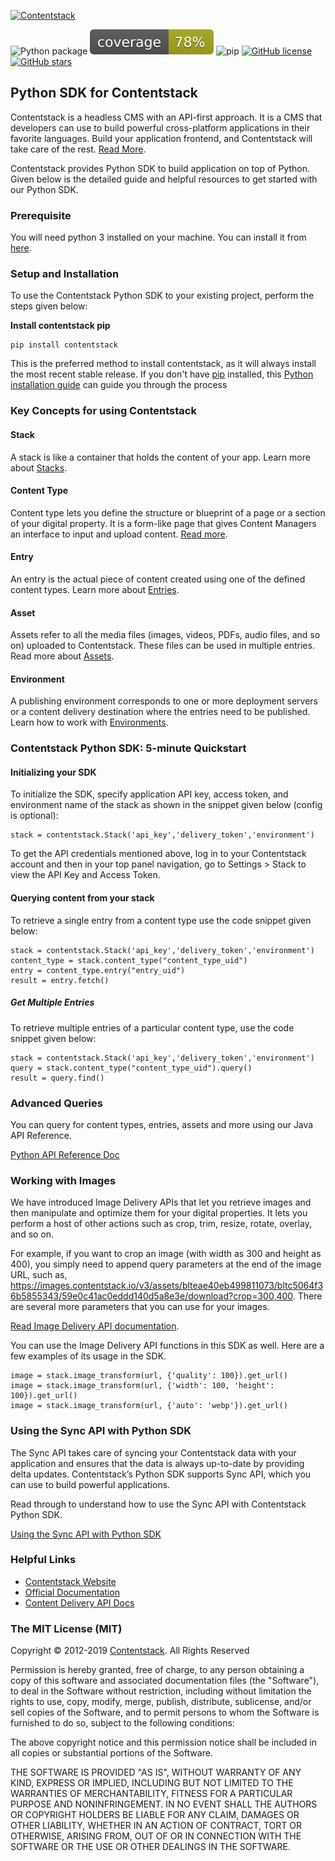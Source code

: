 [![Contentstack](https://www.contentstack.com/docs/static/images/contentstack.png)](https://www.contentstack.com/)

![Python package](https://github.com/contentstack/contentstack-python/workflows/Python%20package/badge.svg?branch=1.0.0) ![Coverage](https://raw.githubusercontent.com/contentstack/contentstack-python/c13bfddf10391924ed2323fdacf1e8914c7c857c/coverage.svg) ![pip](https://img.shields.io/badge/pip-1.0.0-blue?style=plastic) [![GitHub license](https://img.shields.io/github/license/contentstack/contentstack-python?style=plastic)](https://github.com/contentstack/contentstack-python/blob/master/LICENSE) [![GitHub stars](https://img.shields.io/github/stars/contentstack/contentstack-python?style=plastic)](https://github.com/contentstack/contentstack-python/stargazers)


## Python SDK for Contentstack

Contentstack is a headless CMS with an API-first approach. It is a CMS that developers can use to build powerful cross-platform applications in their favorite languages. Build your application frontend, and Contentstack will take care of the rest. [Read More](https://www.contentstack.com/).

Contentstack provides Python SDK to build application on top of Python. Given below is the detailed guide and helpful resources to get started with our Python SDK.

### Prerequisite

You will need python 3 installed on your machine. You can install it from [here](https://www.python.org/ftp/python/3.7.4/python-3.7.4-macosx10.9.pkg).

### Setup and Installation

To use the Contentstack Python SDK to your existing project, perform the steps given below:

**Install contentstack pip**

```
pip install contentstack
```
This is the preferred method to install contentstack, as it will always install the most recent stable release. If you don't have [pip](https://pip.pypa.io/) installed, this [Python installation guide](http://docs.python-guide.org/en/latest/starting/installation/) can guide you through the process


### Key Concepts for using Contentstack

#### Stack

A stack is like a container that holds the content of your app. Learn more about [Stacks](https://www.contentstack.com/docs/developers/set-up-stack).

#### Content Type

Content type lets you define the structure or blueprint of a page or a section of your digital property. It is a form-like page that gives Content Managers an interface to input and upload content. [Read more](https://www.contentstack.com/docs/developers/create-content-types).

#### Entry

An entry is the actual piece of content created using one of the defined content types. Learn more about [Entries](https://www.contentstack.com/docs/content-managers/work-with-entries).

#### Asset

Assets refer to all the media files (images, videos, PDFs, audio files, and so on) uploaded to Contentstack. These files can be used in multiple entries. Read more about [Assets](https://www.contentstack.com/docs/content-managers/work-with-assets).

#### Environment

A publishing environment corresponds to one or more deployment servers or a content delivery destination where the entries need to be published. Learn how to work with [Environments](https://www.contentstack.com/docs/developers/set-up-environments).



### Contentstack Python SDK: 5-minute Quickstart

#### Initializing your SDK

To initialize the SDK, specify application  API key, access token, and environment name of the stack as shown in the snippet given below (config is optional):

    stack = contentstack.Stack('api_key','delivery_token','environment')


To get the API credentials mentioned above, log in to your Contentstack account and then in your top panel navigation, go to Settings &gt; Stack to view the API Key and Access Token.



#### Querying content from your stack

To retrieve a single entry from a content type use the code snippet given below:

	stack = contentstack.Stack('api_key','delivery_token','environment')
	content_type = stack.content_type("content_type_uid")
	entry = content_type.entry("entry_uid")
	result = entry.fetch()

##### Get Multiple Entries

To retrieve multiple entries of a particular content type, use the code snippet given below:

	stack = contentstack.Stack('api_key','delivery_token','environment')
	query = stack.content_type("content_type_uid").query()
	result = query.find()


### Advanced Queries

You can query for content types, entries, assets and more using our Java API Reference.

[Python API Reference Doc](https://www.contentstack.com/docs/platforms/python/api-reference/)

### Working with Images

We have introduced Image Delivery APIs that let you retrieve images and then manipulate and optimize them for your digital properties. It lets you perform a host of other actions such as crop, trim, resize, rotate, overlay, and so on.

For example, if you want to crop an image (with width as 300 and height as 400), you simply need to append query parameters at the end of the image URL, such as, https://images.contentstack.io/v3/assets/blteae40eb499811073/bltc5064f36b5855343/59e0c41ac0eddd140d5a8e3e/download?crop=300,400. There are several more parameters that you can use for your images.

[Read Image Delivery API documentation](https://www.contentstack.com/docs/platforms/python/api-reference/).

You can use the Image Delivery API functions in this SDK as well. Here are a few examples of its usage in the SDK.

	image = stack.image_transform(url, {'quality': 100}).get_url()
	image = stack.image_transform(url, {'width': 100, 'height': 100}).get_url()
	image = stack.image_transform(url, {'auto': 'webp'}).get_url()

### Using the Sync API with Python SDK

The Sync API takes care of syncing your Contentstack data with your application and ensures that the data is always up-to-date by providing delta updates. Contentstack’s Python SDK supports Sync API, which you can use to build powerful applications.

Read through to understand how to use the Sync API with Contentstack Python SDK.

[Using the Sync API with Python SDK](https://www.contentstack.com/docs/developers/python/using-the-sync-api-with-python-sdk)

### Helpful Links

- [Contentstack Website](https://www.contentstack.com)
- [Official Documentation](https://contentstack.com/docs)
- [Content Delivery API Docs](https://www.contentstack.com/docs/developers/apis/content-delivery-api/)

### The MIT License (MIT)

Copyright © 2012-2019 [Contentstack](https://www.contentstack.com/). All Rights Reserved

Permission is hereby granted, free of charge, to any person obtaining a copy of this software and associated documentation files (the "Software"), to deal in the Software without restriction, including without limitation the rights to use, copy, modify, merge, publish, distribute, sublicense, and/or sell copies of the Software, and to permit persons to whom the Software is furnished to do so, subject to the following conditions:

The above copyright notice and this permission notice shall be included in all copies or substantial portions of the Software.

THE SOFTWARE IS PROVIDED "AS IS", WITHOUT WARRANTY OF ANY KIND, EXPRESS OR IMPLIED, INCLUDING BUT NOT LIMITED TO THE WARRANTIES OF MERCHANTABILITY, FITNESS FOR A PARTICULAR PURPOSE AND NONINFRINGEMENT. IN NO EVENT SHALL THE AUTHORS OR COPYRIGHT HOLDERS BE LIABLE FOR ANY CLAIM, DAMAGES OR OTHER LIABILITY, WHETHER IN AN ACTION OF CONTRACT, TORT OR OTHERWISE, ARISING FROM, OUT OF OR IN CONNECTION WITH THE SOFTWARE OR THE USE OR OTHER DEALINGS IN THE SOFTWARE.
